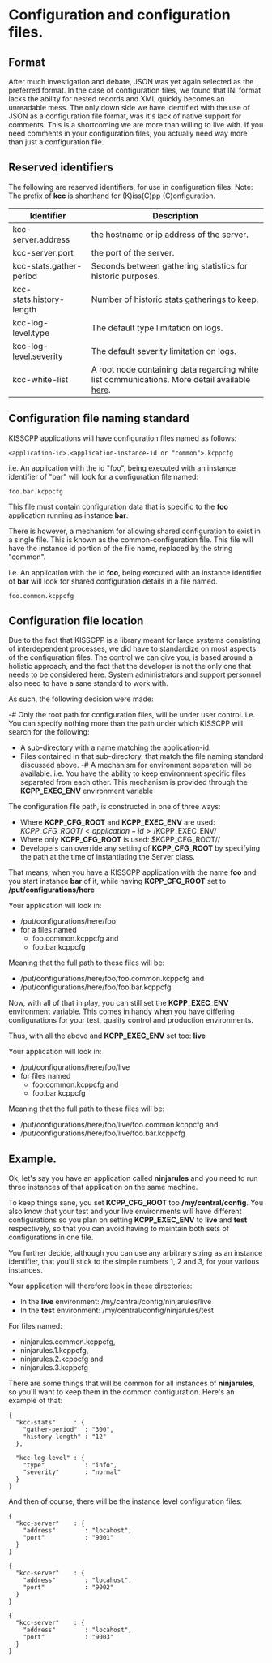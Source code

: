 # Configuration and configuration files.

## Format

After much investigation and debate, JSON was yet again selected as the preferred format.
In the case of configuration files, we found that INI format lacks the ability for nested records
and XML quickly becomes an unreadable mess. The only down side we have identified with the use of
JSON as a configuration file format, was it's lack of native support for comments. This is a
shortcoming we are more than willing to live with. If you need comments in your configuration
files, you actually need way more than just a configuration file.

## Reserved identifiers

The following are reserved identifiers, for use in configuration files:
Note: The prefix of **kcc** is shorthand for (K)iss(C)pp (C)onfiguration.

| **Identifier**          | **Description**                                                                                                                     |
|-------------------------|-------------------------------------------------------------------------------------------------------------------------------------|
|kcc-server.address       | the hostname or ip address of the server.                                                                                           |
|kcc-server.port          | the port of the server.                                                                                                             |
|kcc-stats.gather-period  | Seconds between gathering statistics for historic purposes.                                                                         |
|kcc-stats.history-length | Number of historic stats gatherings to keep.                                                                                        |
|kcc-log-level.type       | The default type limitation on logs.                                                                                                |
|kcc-log-level.severity   | The default severity limitation on logs.                                                                                            |
|kcc-white-list           | A root node containing data regarding white list communications. More detail available [here](md_white_listed_communications.html). |

## Configuration file naming standard
KISSCPP applications will have configuration files named as follows:

~~~
<application-id>.<application-instance-id or "common">.kcppcfg
~~~

i.e. An application with the id "foo", being executed with an instance identifier
of "bar" will look for a configuration file named:

~~~
foo.bar.kcppcfg
~~~

This file must contain configuration data that is specific to the **foo**
application running as instance **bar**.

There is however, a mechanism for allowing shared configuration to exist in a
single file. This is known as the common-configuration file.
This file will have the instance id portion of the file name, replaced by the
string "common".

i.e. An application with the id **foo**, being executed with an instance identifier
of **bar** will look for shared configuration details in a file named.

~~~
foo.common.kcppcfg
~~~

## Configuration file location

Due to the fact that KISSCPP is a library meant for large systems consisting of
interdependent processes, we did have to standardize on most aspects of the
configuration files. The control we can give you, is based around a holistic
approach, and the fact that the developer is not the only one that needs to be
considered here. System administrators and support personnel also need to have
a sane standard to work with.

As such, the following decision were made:

-# Only the root path for configuration files, will be under user control.
i.e. You can specify nothing more than the path under which KISSCPP will search
for the following:
   + A sub-directory with a name matching the application-id.
   + Files contained in that sub-directory, that match the file naming standard
   discussed above.
-# A mechanism for environment separation will be available.
i.e. You have the ability to keep environment specific files separated from
each other. This mechanism is provided through the **KCPP\_EXEC\_ENV**
environment variable

The configuration file path, is constructed in one of three ways:

- Where **KCPP\_CFG\_ROOT** and **KCPP\_EXEC\_ENV** are used:
  $KCPP\_CFG\_ROOT/<application-id>/$KCPP\_EXEC\_ENV/<application-configuration-file-name>
- Where only **KCPP\_CFG\_ROOT** is used:
  $KCPP\_CFG\_ROOT/<application-id>/<application-configuration-file-name>
- Developers can override any setting of **KCPP\_CFG\_ROOT** by specifying the
  path at the time of instantiating the Server class.

That means, when you have a KISSCPP application with the name **foo** and you
start instance **bar** of it, while having **KCPP\_CFG\_ROOT** set to
<strong>/put/configurations/here</strong>

Your application will look in:
- /put/configurations/here/foo
- for a files named
  + foo.common.kcppcfg and
  + foo.bar.kcppcfg

Meaning that the full path to these files will be:
- /put/configurations/here/foo/foo.common.kcppcfg and
- /put/configurations/here/foo/foo.bar.kcppcfg

Now, with all of that in play, you can still set the **KCPP\_EXEC\_ENV**
environment variable. This comes in handy when you have differing configurations
for your test, quality control and production environments.

Thus, with all the above and **KCPP\_EXEC\_ENV** set too: **live**

Your application will look in:
- /put/configurations/here/foo/live
- for files named
  + foo.common.kcppcfg and
  + foo.bar.kcppcfg

Meaning that the full path to these files will be:
- /put/configurations/here/foo/live/foo.common.kcppcfg and
- /put/configurations/here/foo/live/foo.bar.kcppcfg

## Example.

Ok, let's say you have an application called **ninjarules** and you need to run
three instances of that application on the same machine.

To keep things sane, you set **KCPP\_CFG\_ROOT** too <strong>/my/central/config</strong>.
You also know that your test and your live environments will have different
configurations so you plan on setting **KCPP\_EXEC\_ENV** to **live** and **test**
respectively, so that you can avoid having to maintain both sets of configurations
in one file.

You further decide, although you can use any arbitrary string as an instance
identifier, that you'll stick to the simple numbers 1, 2 and 3, for your various
instances.

Your application will therefore look in these directories:
- In the **live** environment: /my/central/config/ninjarules/live
- In the **test** environment: /my/central/config/ninjarules/test

For files named:
- ninjarules.common.kcppcfg,
- ninjarules.1.kcppcfg,
- ninjarules.2.kcppcfg and
- ninjarules.3.kcppcfg

There are some things that will be common for all instances of **ninjarules**,
so you'll want to keep them in the common configuration. Here's an example of
that:
~~~~(ninjarules.common.json)
{
  "kcc-stats"     : {
    "gather-period"  : "300",
    "history-length" : "12"
  },
  
  "kcc-log-level" : {
    "type"           : "info",
    "severity"       : "normal"
  }
}
~~~~

And then of course, there will be the instance level configuration files: 
~~~~(ninjarules.1.kcppcfg)
{
  "kcc-server"    : {
    "address"        : "locahost",
    "port"           : "9001"
  }
}
~~~~
~~~~(ninjarules.2.kcppcfg)
{
  "kcc-server"    : {
    "address"        : "locahost",
    "port"           : "9002"
  }
}
~~~~
~~~~(ninjarules.3.kcppcfg)
{
  "kcc-server"    : {
    "address"        : "locahost",
    "port"           : "9003"
  }
}
~~~~

